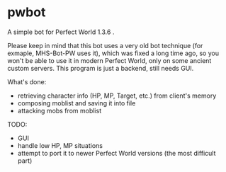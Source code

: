 # pwbot
A simple bot for Perfect World 1.3.6 . 

Please keep in mind that this bot uses a very old bot technique (for exmaple, MHS-Bot-PW uses it), which was fixed a long time ago, so you won't be able to use it in modern Perfect World, only on some ancient custom servers. This program is just a backend, still needs GUI.

What's done:
- retrieving character info (HP, MP, Target, etc.) from client's memory
- composing moblist and saving it into file
- attacking mobs from moblist

TODO:
- GUI
- handle low HP, MP situations
- attempt to port it to newer Perfect World versions (the most difficult part)
